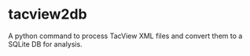 # tacview2db
A python command to process TacView XML files and convert them to a SQLite DB for analysis.
